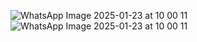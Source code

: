![WhatsApp Image 2025-01-23 at 10 00 11](https://github.com/user-attachments/assets/8712cc1c-b776-42b5-8f12-56fb9a8badc7)
![WhatsApp Image 2025-01-23 at 10 00 11](https://github.com/user-attachments/assets/d116d9a9-1bcd-48fc-a8a1-eadd2eb5b7af)
